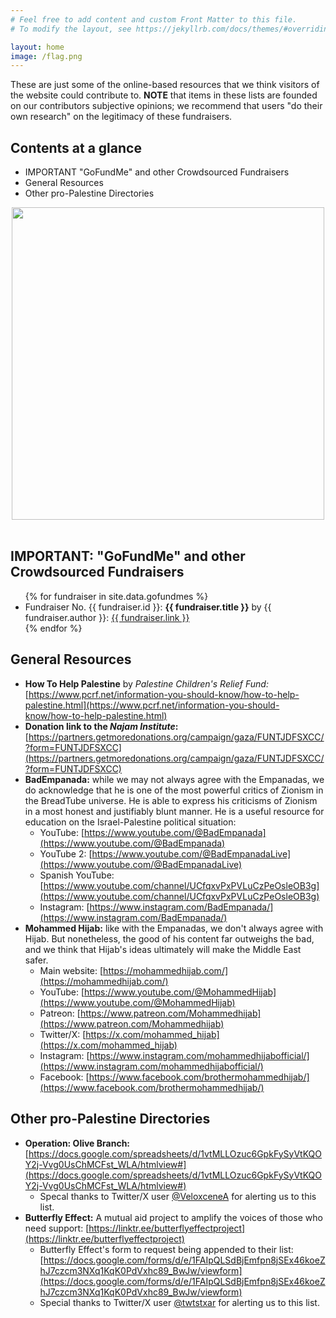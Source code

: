 ```yaml
---
# Feel free to add content and custom Front Matter to this file.
# To modify the layout, see https://jekyllrb.com/docs/themes/#overriding-theme-defaults

layout: home
image: /flag.png
---
```


These are just some of the online-based resources that we think visitors of the website could contribute to. __NOTE__ that items in these lists are founded on our contributors subjective opinions; we recommend that users "do their own research" on the legitimacy of these fundraisers.

## Contents at a glance

* IMPORTANT "GoFundMe" and other Crowdsourced Fundraisers
* General Resources
* Other pro-Palestine Directories

<center>
   <img src="{{ site.baseurl }}/flag.png" width=500px />
</center> 
<br />

## IMPORTANT: "GoFundMe" and other Crowdsourced Fundraisers

<ul>
{% for fundraiser in site.data.gofundmes %}
  <li>
    Fundraiser No. {{ fundraiser.id }}: <b>{{ fundraiser.title }}</b> by {{ fundraiser.author }}: <a href="{{ fundraiser.link }}" target="_blank">{{ fundraiser.link }}</a>
  </li>
{% endfor %}
</ul>

## General Resources

* __How To Help Palestine__ by _Palestine Children's Relief Fund:_ [https://www.pcrf.net/information-you-should-know/how-to-help-palestine.html](https://www.pcrf.net/information-you-should-know/how-to-help-palestine.html)
* __Donation link to the _Najam Institute_:__ [https://partners.getmoredonations.org/campaign/gaza/FUNTJDFSXCC/?form=FUNTJDFSXCC](https://partners.getmoredonations.org/campaign/gaza/FUNTJDFSXCC/?form=FUNTJDFSXCC)
* __BadEmpanada:__ while we may not always agree with the Empanadas, we do acknowledge that he is one of the most powerful critics of Zionism in the BreadTube universe. He is able to express his criticisms of Zionism in a most honest and justifiably blunt manner. He is a useful resource for education on the Israel-Palestine political situation:
    * YouTube: [https://www.youtube.com/@BadEmpanada](https://www.youtube.com/@BadEmpanada)
    * YouTube 2: [https://www.youtube.com/@BadEmpanadaLive](https://www.youtube.com/@BadEmpanadaLive)
    * Spanish YouTube: [https://www.youtube.com/channel/UCfqxvPxPVLuCzPeOsleOB3g](https://www.youtube.com/channel/UCfqxvPxPVLuCzPeOsleOB3g)
    * Instagram: [https://www.instagram.com/BadEmpanada/](https://www.instagram.com/BadEmpanada/)
* __Mohammed Hijab:__ like with the Empanadas, we don't always agree with Hijab. But nonetheless, the good of his content far outweighs the bad, and we think that Hijab's ideas ultimately will make the Middle East safer.
    * Main website: [https://mohammedhijab.com/](https://mohammedhijab.com/)
    * YouTube: [https://www.youtube.com/@MohammedHijab](https://www.youtube.com/@MohammedHijab)
    * Patreon: [https://www.patreon.com/Mohammedhijab](https://www.patreon.com/Mohammedhijab)
    * Twitter/X: [https://x.com/mohammed_hijab](https://x.com/mohammed_hijab)
    * Instagram: [https://www.instagram.com/mohammedhijabofficial/](https://www.instagram.com/mohammedhijabofficial/)
    * Facebook: [https://www.facebook.com/brothermohammedhijab/](https://www.facebook.com/brothermohammedhijab/)

## Other pro-Palestine Directories

* __Operation: Olive Branch:__ [https://docs.google.com/spreadsheets/d/1vtMLLOzuc6GpkFySyVtKQOY2j-Vvg0UsChMCFst_WLA/htmlview#](https://docs.google.com/spreadsheets/d/1vtMLLOzuc6GpkFySyVtKQOY2j-Vvg0UsChMCFst_WLA/htmlview#)
    * Specal thanks to Twitter/X user [@VeloxceneA](https://x.com/VeloxceneA) for alerting us to this list.
* __Butterfly Effect:__ A mutual aid project to amplify the voices of those who need support: [https://linktr.ee/butterflyeffectproject](https://linktr.ee/butterflyeffectproject)
    * Butterfly Effect's form to request being appended to their list: [https://docs.google.com/forms/d/e/1FAIpQLSdBjEmfpn8jSEx46koeZhJ7czcm3NXq1KqK0PdVxhc89_BwJw/viewform](https://docs.google.com/forms/d/e/1FAIpQLSdBjEmfpn8jSEx46koeZhJ7czcm3NXq1KqK0PdVxhc89_BwJw/viewform)
    * Special thanks to Twitter/X user [@twtstxar](https://x.com/twtstxar) for alerting us to this list.

